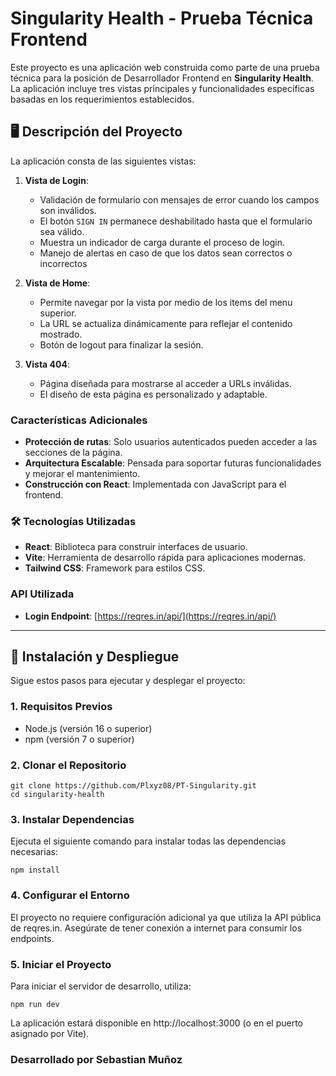 # Singularity Health - Prueba Técnica Frontend

Este proyecto es una aplicación web construida como parte de una prueba técnica para la posición de Desarrollador Frontend en **Singularity Health**. La aplicación incluye tres vistas principales y funcionalidades específicas basadas en los requerimientos establecidos.

## 🖥️ Descripción del Proyecto

La aplicación consta de las siguientes vistas:

1. **Vista de Login**:

   - Validación de formulario con mensajes de error cuando los campos son inválidos.
   - El botón `SIGN IN` permanece deshabilitado hasta que el formulario sea válido.
   - Muestra un indicador de carga durante el proceso de login.
   - Manejo de alertas en caso de que los datos sean correctos o incorrectos

2. **Vista de Home**:

   - Permite navegar por la vista por medio de los items del menu superior.
   - La URL se actualiza dinámicamente para reflejar el contenido mostrado.
   - Botón de logout para finalizar la sesión.

3. **Vista 404**:
   - Página diseñada para mostrarse al acceder a URLs inválidas.
   - El diseño de esta página es personalizado y adaptable.

### Características Adicionales

- **Protección de rutas**: Solo usuarios autenticados pueden acceder a las secciones de la página.
- **Arquitectura Escalable**: Pensada para soportar futuras funcionalidades y mejorar el mantenimiento.
- **Construcción con React**: Implementada con JavaScript para el frontend.


### 🛠️ Tecnologías Utilizadas

- **React**: Biblioteca para construir interfaces de usuario.
- **Vite**: Herramienta de desarrollo rápida para aplicaciones modernas.
- **Tailwind CSS**: Framework para estilos CSS.

### API Utilizada

- **Login Endpoint**: [https://reqres.in/api/](https://reqres.in/api/)

---

## 🚀 Instalación y Despliegue

Sigue estos pasos para ejecutar y desplegar el proyecto:

### 1. Requisitos Previos

- Node.js (versión 16 o superior)
- npm (versión 7 o superior)

### 2. Clonar el Repositorio

    git clone https://github.com/Plxyz08/PT-Singularity.git
    cd singularity-health

### 3. Instalar Dependencias

Ejecuta el siguiente comando para instalar todas las dependencias necesarias:

    npm install

### 4. Configurar el Entorno

El proyecto no requiere configuración adicional ya que utiliza la API pública de reqres.in. Asegúrate de tener conexión a internet para consumir los endpoints.

### 5. Iniciar el Proyecto

Para iniciar el servidor de desarrollo, utiliza:

    npm run dev
La aplicación estará disponible en http://localhost:3000 (o en el puerto asignado por Vite).

### Desarrollado por Sebastian Muñoz


